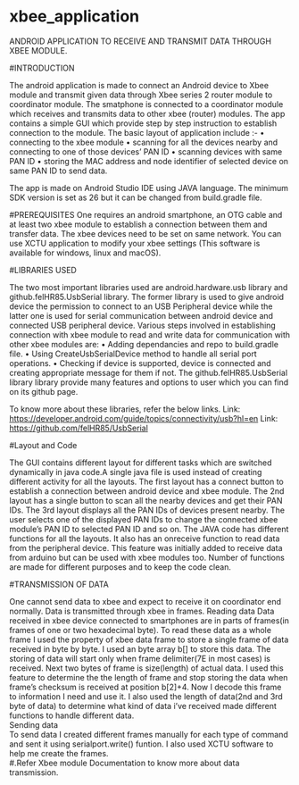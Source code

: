 # xbee_application
ANDROID APPLICATION TO RECEIVE AND TRANSMIT DATA THROUGH XBEE MODULE.

#INTRODUCTION

The android application is made to connect an Android device to Xbee module and transmit given data through Xbee series 2 router module to coordinator module. The smatphone is connected to a coordinator module which receives and transmits data to other xbee (router) modules.
The app contains a simple GUI which provide step by step instruction to establish  connection to the module. The basic layout of application include :-
    • connecting to the xbee module
    • scanning for all the devices nearby and connecting to one of those devices’ PAN ID
    • scanning devices with same PAN ID
    • storing the MAC address and node identifier of selected device on same PAN ID to send data.

The app is made on Android Studio IDE using JAVA language. The minimum SDK version is set as 26 but it can be changed from build.gradle file.


#PREREQUISITES
One requires an android smartphone, an OTG cable and at least two xbee module to establish a connection between them and transfer data.
The xbee devices need to be set on same network.
You can use XCTU application to modify your xbee settings (This software is available for windows, linux and macOS).


#LIBRARIES USED

The two most important libraries used are android.hardware.usb library and github.felHR85.UsbSerial library. The former library is used to give android device the permission to connect to an USB Peripheral device while the latter one is used for serial communication between android device and connected USB peripheral device.
Various steps involved in establishing connection with xbee module to read and write data for communication with other xbee modules are:
    • Adding dependancies and repo to build.gradle file.
    • Using CreateUsbSerialDevice method to handle all serial port operations.
    • Checking if device is supported, device is connected and creating appropriate message for them if not.
The  github.felHR85.UsbSerial library library provide many features and options to user which you can find on its github page.

To know more about these libraries, refer the below links.
Link: https://developer.android.com/guide/topics/connectivity/usb?hl=en
Link: https://github.com/felHR85/UsbSerial

#Layout and Code

The GUI contains different layout for different tasks which are switched dynamically in java code.A single java file is used instead of creating different activity for all the layouts.
The first layout has a connect button to establish a connection between android device and xbee module. The 2nd layout has a single button to scan all the nearby devices and get their PAN IDs. The 3rd layout displays all the PAN IDs of devices present nearby. The user selects one of the displayed PAN IDs to change the connected xbee module’s PAN ID to selected PAN ID and so on.
The JAVA code has different functions for all the layouts. It also has an onreceive function to read data from the peripheral device. This feature was initially added to receive data from arduino but can be used with xbee modules too. Number of functions are made for different purposes and to keep the code clean.


#TRANSMISSION OF DATA

One cannot send data to xbee and expect to receive it on coordinator end normally. Data is transmitted through xbee in frames. 
 Reading data
Data received in xbee device connected to smartphones are in parts of frames(in frames of one or two hexadecimal byte).
To read these data as a whole frame I used the property of xbee data frame to store a single frame of data received in byte by byte.
I used an byte array b[] to store this data. The storing of data will start only when frame delimiter(7E in most cases) is received. Next two bytes of frame is size(length) of actual data. I used this feature to determine the  the length of frame and stop storing the data when frame’s checksum is received at position b[2]+4.
Now I decode this frame to information I need and use it. I also used the length of data(2nd and 3rd byte of data) to determine what kind of data i’ve received made different functions to handle different data.                                                                                                                                                                                                              
Sending data                                                                                                                          
To send data I created different frames manually for each type of command and sent it using serialport.write() funtion. I also  used XCTU software to help me create the frames.                                                                                                                                  
#.Refer Xbee module Documentation to know more about data transmission.
 
